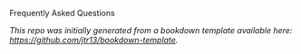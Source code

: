 Frequently Asked Questions

*This repo was initially generated from a bookdown template available here: https://github.com/jtr13/bookdown-template.*

